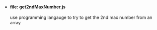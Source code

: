 <ul>
	<li><h4>file: get2ndMaxNumber.js</h4>
	use programming langauge to try to get the 2nd max number from an array</li>
</ul>
	
